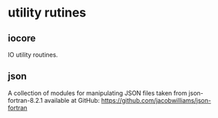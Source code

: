 # utility rutines

## iocore
IO utility routines.

## json
A collection of modules for manipulating JSON files taken from
json-fortran-8.2.1 available at GitHub:
https://github.com/jacobwilliams/json-fortran

